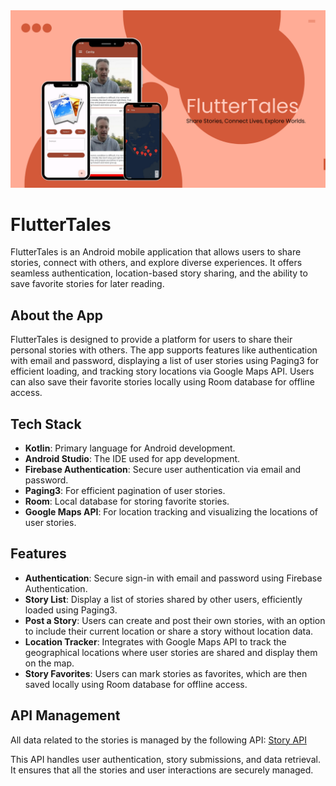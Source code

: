 <img src="FlutterTales.png" alt="FlutterTales Story App">

# FlutterTales

FlutterTales is an Android mobile application that allows users to share stories, connect with others, and explore diverse experiences. It offers seamless authentication, location-based story sharing, and the ability to save favorite stories for later reading.

## About the App

FlutterTales is designed to provide a platform for users to share their personal stories with others. The app supports features like authentication with email and password, displaying a list of user stories using Paging3 for efficient loading, and tracking story locations via Google Maps API. Users can also save their favorite stories locally using Room database for offline access.

## Tech Stack

- **Kotlin**: Primary language for Android development.
- **Android Studio**: The IDE used for app development.
- **Firebase Authentication**: Secure user authentication via email and password.
- **Paging3**: For efficient pagination of user stories.
- **Room**: Local database for storing favorite stories.
- **Google Maps API**: For location tracking and visualizing the locations of user stories.

## Features

- **Authentication**: Secure sign-in with email and password using Firebase Authentication.
- **Story List**: Display a list of stories shared by other users, efficiently loaded using Paging3.
- **Post a Story**: Users can create and post their own stories, with an option to include their current location or share a story without location data.
- **Location Tracker**: Integrates with Google Maps API to track the geographical locations where user stories are shared and display them on the map.
- **Story Favorites**: Users can mark stories as favorites, which are then saved locally using Room database for offline access.

## API Management

All data related to the stories is managed by the following API:
[Story API](https://story-api.dicoding.dev/v1#/)

This API handles user authentication, story submissions, and data retrieval. It ensures that all the stories and user interactions are securely managed.